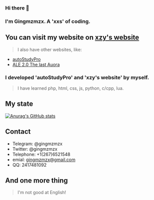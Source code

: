 ### Hi there 👋

### I'm Gingmzmzx. A 'xxs' of coding.

## You can visit my website on [xzy's website](https://xzy.center)
> I also have other websites, like:
- [autoStudyPro](https://3141314.xyz)
- [ALE 2.0 The last Auora](https://alemc.org)

### I developed 'autoStudyPro' and 'xzy's website' by myself.
> I have learned php, html, css, js, python, c/cpp, lua.

## My state
[![Anurag's GitHub stats](https://github-readme-stats.vercel.app/api?username=Gingmzmzx)](https://github.com/anuraghazra/github-readme-stats)

## Contact
- Telegram: @gingmzmzx
- Twitter: @gingmzmzx
- Telephone: +1(267)6521548
- emial: gingmzmzx@gmail.com
- QQ: 2417481092

## And one more thing
> I'm not good at English!
